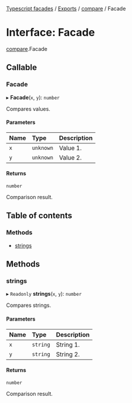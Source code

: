 [Typescript facades](../index.md) / [Exports](../modules.md) / [compare](../modules/compare.md) / Facade

# Interface: Facade

[compare](../modules/compare.md).Facade

## Callable

### Facade

▸ **Facade**(`x`, `y`): `number`

Compares values.

#### Parameters

| Name | Type | Description |
| :------ | :------ | :------ |
| `x` | `unknown` | Value 1. |
| `y` | `unknown` | Value 2. |

#### Returns

`number`

Comparison result.

## Table of contents

### Methods

- [strings](compare.Facade.md#strings)

## Methods

### strings

▸ `Readonly` **strings**(`x`, `y`): `number`

Compares strings.

#### Parameters

| Name | Type | Description |
| :------ | :------ | :------ |
| `x` | `string` | String 1. |
| `y` | `string` | String 2. |

#### Returns

`number`

Comparison result.
